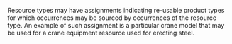 Resource types may have assignments indicating re-usable product types for which occurrences may be sourced by occurrences of the resource type. An example of such assignment is a particular crane model that may be used for a crane equipment resource used for erecting steel.
